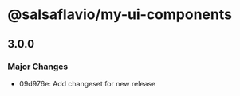 # @salsaflavio/my-ui-components

## 3.0.0

### Major Changes

- 09d976e: Add changeset for new release
